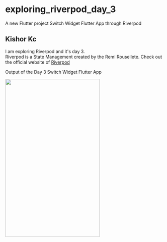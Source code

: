 # exploring_riverpod_day_3

A new Flutter project Switch Widget Flutter App through Riverpod

## Kishor Kc

I am exploring Riverpod and it's day 3.<br>
Riverpod is a State Management created by the Remi Rousellete.
Check out the official website of [Riverpod](https://riverpod.dev/)

Output of the Day 3 Switch Widget Flutter App<br>
<p>
<img src="https://user-images.githubusercontent.com/73419211/120226386-d3c09b00-c266-11eb-910b-4516e49d5ef5.jpg" height="500" width="300">
</p>


